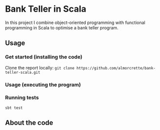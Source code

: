 # Bank Teller in Scala

In this project I combine object-oriented programming with functional programming in Scala to optimise a bank teller program.

## Usage 

### Get started (installing the code)

Clone the report locally: `git clone https://github.com/almorcrette/bank-teller-scala.git`

### Usage (executing the program)

### Running tests

`sbt test`

## About the code

